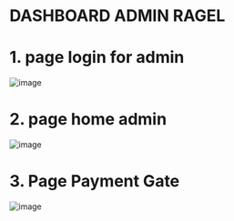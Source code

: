 # DASHBOARD ADMIN RAGEL

# 1. page login for admin
  
![image](https://user-images.githubusercontent.com/75407662/140682816-cf81a511-6004-45f8-9d3d-e371799311b9.png)

# 2.  page home admin
![image](https://user-images.githubusercontent.com/75407662/140682880-f7da0353-6afb-401f-9b6d-f8a8b1cddb2f.png)

# 3.  Page Payment Gate
![image](https://user-images.githubusercontent.com/75407662/140682922-3735c2fd-be46-45b3-b900-f443799d0693.png)

